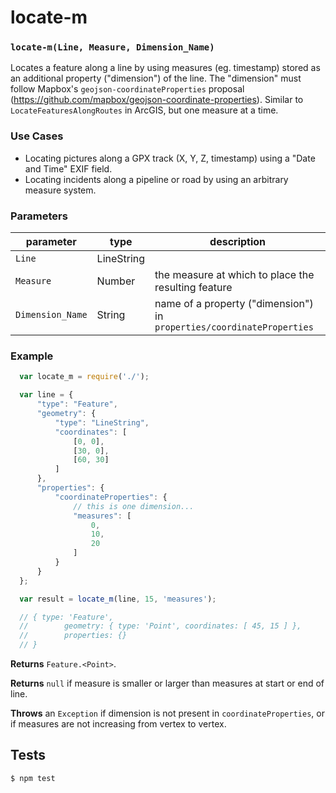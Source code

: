 # locate-m

### `locate-m(Line, Measure, Dimension_Name)`

Locates a feature along a line by using measures (eg. timestamp) stored as an additional property ("dimension") of the line. The "dimension" must follow Mapbox's `geojson-coordinateProperties` proposal (https://github.com/mapbox/geojson-coordinate-properties).
Similar to `LocateFeaturesAlongRoutes` in ArcGIS, but one measure at a time.

### Use Cases

- Locating pictures along a GPX track (X, Y, Z, timestamp) using a "Date and Time" EXIF field.
- Locating incidents along a pipeline or road by using an arbitrary measure system.


### Parameters

| parameter        | type       | description                                               |
| ---------------- | ---------- | --------------------------------------------------------- |
| `Line`           | LineString |                                                           |
| `Measure`        | Number     | the measure at which to place the resulting feature       |
| `Dimension_Name` | String     | name of a property ("dimension") in `properties/coordinateProperties`  |                                                      |


### Example

```js
  var locate_m = require('./');

  var line = {
      "type": "Feature",
      "geometry": {
          "type": "LineString",
          "coordinates": [
              [0, 0],
              [30, 0],
              [60, 30]
          ]
      },
      "properties": {
          "coordinateProperties": {
              // this is one dimension...
              "measures": [
                  0,
                  10,
                  20
              ]
          }
      }
  };

  var result = locate_m(line, 15, 'measures');

  // { type: 'Feature',
  //        geometry: { type: 'Point', coordinates: [ 45, 15 ] },
  //        properties: {}
  // }

```
**Returns** `Feature.<Point>`.

**Returns** `null` if measure is smaller or larger than measures at start or end of line.

**Throws** an `Exception` if dimension is not present in `coordinateProperties`, or if measures are not increasing from vertex to vertex.

## Tests

```sh
$ npm test
```
